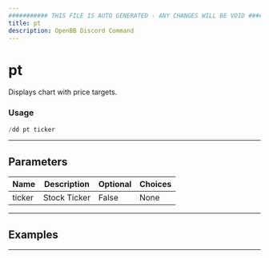 ```yaml
---
########### THIS FILE IS AUTO GENERATED - ANY CHANGES WILL BE VOID ###########
title: pt
description: OpenBB Discord Command
---
```


# pt

Displays chart with price targets.

### Usage

```python wordwrap
/dd pt ticker
```

---

## Parameters

| Name | Description | Optional | Choices |
| ---- | ----------- | -------- | ------- |
| ticker | Stock Ticker | False | None |


---

## Examples


---
